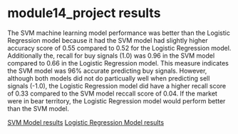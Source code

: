 # module14_project results

<p>The SVM machine learning model performance was better than the Logistic Regression model because it had the SVM model had slightly higher accuracy score of 0.55 compared to 0.52 for the Logistic Regression model. Additionally the, recall for buy signals (1.0) was 0.96 in the SVM model compared to 0.66 in the Logistic Regression model. This measure indicates the SVM model was 96% accurate predicting buy signals. However, although both models did not do particually well when predicting sell signals (-1.0), the Logistic Regression model did have a higher recall score of 0.33 compared to the SVM model reccall score of 0.04. If the market were in bear territory, the Logistic Regression model would perform better than the SVM model.</p>

[SVM Model results](Cumulative_Return_Plot_SVM.png)
[Logistic Regression Model results](Cumulative_Return_Plot_LR.png)